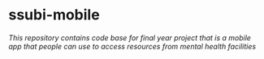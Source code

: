 # ssubi-mobile
###### This repository contains code base for final year project that is a mobile app that people can use to access resources from mental health facilities
